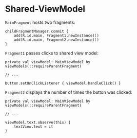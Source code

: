 # Shared-ViewModel

`MainFragment` hosts two fragments:

    childFragmentManager.commit {
        add(R.id.main, Fragment1.newInstance())
        add(R.id.main, Fragment2.newInstance())
    }

`Fragment1` passes clicks to shared view model:

    private val viewModel: MainViewModel by viewModels(::requireParentFragment)
    
    // ...
    
    button.setOnClickListener { viewModel.handleClick() }

`Fragment2` displays the number of times the button was clicked:

    private val viewModel: MainViewModel by viewModels(::requireParentFragment)
    
    // ...
    
    viewModel.text.observe(this) {
        textView.text = it
    }
